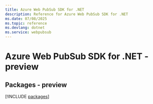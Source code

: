 ```yaml
---
title: Azure Web PubSub SDK for .NET
description: Reference for Azure Web PubSub SDK for .NET
ms.date: 07/08/2025
ms.topic: reference
ms.devlang: dotnet
ms.service: webpubsub
---
```

# Azure Web PubSub SDK for .NET - preview
## Packages - preview
[!INCLUDE [packages](web-pubsub-index.md)]